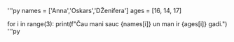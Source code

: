  '''py
names = ['Anna','Oskars','DŽenifera']
ages = [16, 14, 17]
 
for i in range(3):
    print(f"Čau mani sauc {names[i]} un man ir {ages[i]} gadi.") 
     '''py
